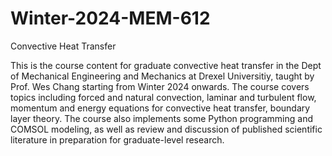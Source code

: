 # Winter-2024-MEM-612

Convective Heat Transfer

This is the course content for graduate convective heat transfer in the Dept of Mechanical Engineering and Mechanics at Drexel Universitiy, taught by Prof. Wes Chang starting from Winter 2024 onwards. The course covers topics including forced and natural convection, laminar and turbulent flow, momentum and energy equations for convective heat transfer, boundary layer theory. The course also implements some Python programming and COMSOL modeling, as well as review and discussion of published scientific literature in preparation for graduate-level research. 
